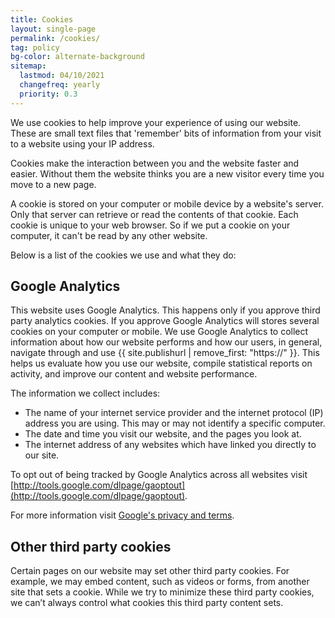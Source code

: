 ```yaml
---
title: Cookies
layout: single-page
permalink: /cookies/
tag: policy
bg-color: alternate-background
sitemap: 
  lastmod: 04/10/2021
  changefreq: yearly
  priority: 0.3
---
```



We use cookies to help improve your experience of using our website. These are small text files that 'remember' bits of information from your visit to a website using your IP address.

Cookies make the interaction between you and the website faster and easier. Without them the website thinks you are a new visitor every time you move to a new page.

A cookie is stored on your computer or mobile device by a website's server. Only that server can retrieve or read the contents of that cookie. Each cookie is unique to your web browser. So if we put a cookie on your computer, it can't be read by any other website.

Below is a list of the cookies we use and what they do:

## Google Analytics

This website uses Google Analytics. This happens only if you approve third party analytics cookies. If you approve Google Analytics will stores several cookies on your computer or mobile. We use Google Analytics to collect information about how our website performs and how our users, in general, navigate through and use {{ site.publishurl | remove_first: "https://" }}. This helps us evaluate how you use our website, compile statistical reports on activity, and improve our content and website performance.

The information we collect includes:

- The name of your internet service provider and the internet protocol (IP) address you are using. This may or may not identify a specific computer.
- The date and time you visit our website, and the pages you look at.
- The internet address of any websites which have linked you directly to our site.

To opt out of being tracked by Google Analytics across all websites visit [http://tools.google.com/dlpage/gaoptout](http://tools.google.com/dlpage/gaoptout).

For more information visit [Google's privacy and terms](https://policies.google.com/technologies/partner-sites).


## Other third party cookies

Certain pages on our website may set other third party cookies. For example, we may embed content, such as videos or forms, from another site that sets a cookie. While we try to minimize these third party cookies, we can’t always control what cookies this third party content sets.
